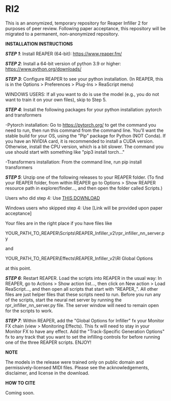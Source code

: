 # RI2
This is an anonymized, temporary repository for Reaper Infiller 2 for purposes of peer review. Following paper acceptance, this repository will be migrated to a permanent, non-anonymized repository.

**INSTALLATION INSTRUCTIONS**

***STEP 1***: Install REAPER (64-bit): https://www.reaper.fm/

***STEP 2***: Install a 64-bit version of python 3.9 or higher: https://www.python.org/downloads/

***STEP 3***: Configure REAPER to see your python installation. (In REAPER, this is in the Options > Preferences > Plug-Ins > ReaScript menu)

WINDOWS USERS: If all you want to do is use the model (e.g., you do not want to train it on your own files), skip to Step 5.

***STEP 4***: Install the following packages for your python installation: pytorch and transformers

-Pytorch installation: Go to https://pytorch.org/ to get the command you need to run, then run this command from the command line. You'll want the stable build for your OS, using the "Pip" package for Python (NOT Conda). If you have an NVIDIA card, it is recommended to install a CUDA version. Otherwise, install the CPU version, which is a bit slower. The command you use should start with something like "pip3 install torch..."

-Transformers installation: From the command line, run pip install transformers

***STEP 5***: Unzip one of the following releases to your REAPER folder. (To find your REAPER folder, from within REAPER go to Options > Show REAPER resource path in explorer/finder..., and then open the folder called Scripts.)

Users who did step 4: Use [THIS DOWNLOAD](https://github.com/Anonymous6281/RI2/releases/download/v2.0.0/REAPER_Infiller_2.0.0.zip)

Windows users who skipped step 4: Use [Link will be provided upon paper acceptance]

Your files are in the right place if you have files like

YOUR_PATH_TO_REAPER\Scripts\REAPER_Infiller_v2\rpr_infiller_nn_server.py

and

YOUR_PATH_TO_REAPER\Effects\REAPER_Infiller_v2\RI Global Options

at this point.

***STEP 6***: Restart REAPER. Load the scripts into REAPER in the usual way: In REAPER, go to Actions > Show action list..., then click on New action > Load ReaScript..., and then open all scripts that start with "REAPER_". All other files are just helper files that these scripts need to run. Before you run any of the scripts, start the neural net server by running the rpr_infiller_nn_server.py file. The server window will need to remain open for the scripts to work.

***STEP 7***: Within REAPER, add the "Global Options for Infiller" fx your Monitor FX chain (view > Monitoring Effects). This fx will need to stay in your Monitor FX to have any effect. Add the "Track-Specific Generation Options" fx to any track that you want to set the infilling controls for before running one of the three REAPER scripts. ENJOY!

**NOTE**

The models in the release were trained only on public domain and permissively-licensed MIDI files. Please see the acknowledgements, disclaimer, and license in the download.

**HOW TO CITE**

Coming soon.
